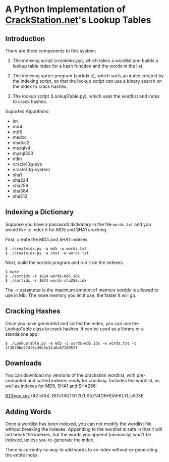 A Python Implementation of [CrackStation.net](http://crackstation.net/)'s Lookup Tables
============================================================

Introduction
------------

There are three components to this system:

1. The indexing script (createidx.py), which takes a wordlist and builds
   a lookup table index for a hash function and the words in the list.

2. The indexing sorter program (sortidx.c), which sorts an index created by the
   indexing script, so that the lookup script can use a binary search on the
   index to crack hashes.

3. The lookup script (LookupTable.py), which uses the wordlist and index to
   crack hashes.

Suported Algorithms:
 * lm
 * md4
 * md5
 * msdcc
 * msdcc2
 * mssqlv4
 * mysql323
 * ntlm
 * oracle10g-sys
 * oracle10g-system
 * sha1
 * sha224
 * sha256
 * sha384
 * sha512

Indexing a Dictionary
---------------------

Suppose you have a password dictionary in the file `words.txt` and you would
like to index it for MD5 and SHA1 cracking.

First, create the MD5 and SHA1 indexes:

    $ ./createidx.py -a md5 -w words.txt
    $ ./createidx.py -a sha1 -w words.txt

Next, build the sortidx program and run it on the indexes.

    $ make
    $ ./sortidx -r 1024 words-md5.idx
    $ ./sortidx -r 1024 words-sha256.idx

The -r parameter is the maximum amount of memory sortidx is allowed to use in
Mb. The more memory you let it use, the faster it will go.

Cracking Hashes
---------------

Once you have generated and sorted the index, you can use the LookupTable class
to crack hashes.  It can be used as a library or a standalone app.

    $ ./LookupTable.py -a md5 -i words-md5.idx -w words.txt -c 1f3870be274f6c49b3e31a0c6728957f

Downloads
----------

You can download my versions of the crackstion wordlist, with pre-computed and sorted indexes ready for cracking.  Includes the wordlist, as well as indexes for MD5, SHA1 and SHA256:

[BTSync key](http://labs.bittorrent.com/experiments/sync.html) (42.5Gb): BDUOIQTR77IZLX5ZV4D6HDAEKLYLUA73E

Adding Words
------------

Once a wordlist has been indexed, you can not modify the wordlist file without
breaking the indexes. Appending to the wordlist is safe in that it will not
break the indexes, but the words you append (obviously) won't be indexed,
unless you re-generate the index.

There is currently no way to add words to an index without re-generating the
entire index.
